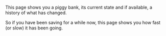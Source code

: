 This page shows you a piggy bank, its current state and if available, a history of what has changed.

So if you have been saving for a while now, this page shows you how fast (or slow) it has been going.